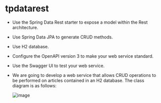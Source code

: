 # tpdatarest
- Use the Spring Data Rest starter to expose a model within the Rest architecture.
- Use Spring Data JPA to generate CRUD methods.
- Use H2 database.
- Configure the OpenAPI version 3 to make your web service standard.
- Use the Swagger UI to test your web service.

- We are going to develop a web service that allows CRUD operations to be performed on articles contained in an H2 database. The class diagram is as follows:

  
  ![image](https://github.com/abbouformations/tpdatarest/assets/135717843/f76b4a32-a0f8-4a4c-ab22-d86d24b71331)
